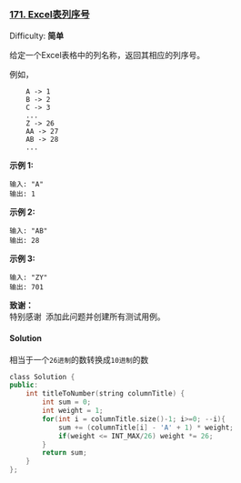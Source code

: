 ### [171\. Excel表列序号](https://leetcode-cn.com/problems/excel-sheet-column-number/)

Difficulty: **简单**


给定一个Excel表格中的列名称，返回其相应的列序号。

例如，

```
    A -> 1
    B -> 2
    C -> 3
    ...
    Z -> 26
    AA -> 27
    AB -> 28 
    ...
```

**示例 1:**

```
输入: "A"
输出: 1
```

**示例 2:**

```
输入: "AB"
输出: 28
```

**示例 3:**

```
输入: "ZY"
输出: 701
```

**致谢：**  
特别感谢  添加此问题并创建所有测试用例。


#### Solution

相当于一个`26进制`的数转换成`10进制`的数

```cpp
​class Solution {
public:
    int titleToNumber(string columnTitle) {
        int sum = 0;
        int weight = 1;
        for(int i = columnTitle.size()-1; i>=0; --i){
            sum += (columnTitle[i] - 'A' + 1) * weight;
            if(weight <= INT_MAX/26) weight *= 26;
        }
        return sum;
    }
};
```